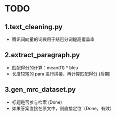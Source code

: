 # TODO
## 1.text_cleaning.py
- 腾讯词向量的词典用于结巴分词提高覆盖率

## 2.extract_paragraph.py
- 匹配得分的计算：mean(f1) * bleu
- 长度较短的 para 进行拼接，再计算匹配得分 (后期)

## 3.gen_mrc_dataset.py
- 标题是否参与检索 (Done)
- 如果答案直接在原文中，则直接定位（Done，有效）
